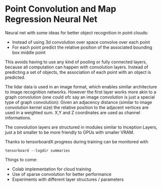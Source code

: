# Point Convolution and Map Regression Neural Net


Neural net with some ideas for better object recognition
in point clouds:

+ Instead of using 3d convolution over space convolve over each point
+ For each point predict the relative position of the associated bounding box middle point

This avoids having to use any kind of pooling or fully connected layers, because
all computation can happen with convolution layers. Instead of predicting a set of objects,
the association of each point with an object is predicted.

The lidar data is used in an image format, which enables similar architecture to image recognition networks.
However the first layer works more akin to a graph convolution (one could ofc say an image convolution is just
a special type of graph convolution): Given an adjacency distance (similar to image convolution kernel size)
the relative position to the adjacent vertices are used in a weighted sum. X,Y and Z coordinates
are used as channel informations.

The convolution layers are structured in modules similar to Inception Layers, just a bit smaller
to be more friendly to GPUs with smaller VRAM.

Thanks to tensorboardX progress during training can be monitored with 
```
tensorboard --logdir summaries
```


Things to come:
+ Colab implementation for cloud training
+ Use of sparse convolution for better performance
+ Experiments with different layer structures / parameters 